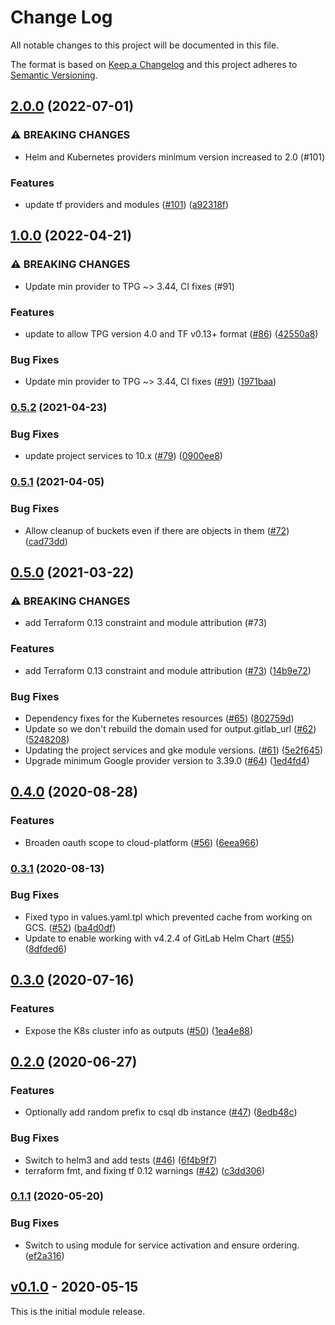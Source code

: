 # Change Log

All notable changes to this project will be documented in this file.

The format is based on [Keep a Changelog](http://keepachangelog.com/) and this
project adheres to [Semantic Versioning](http://semver.org/).

## [2.0.0](https://github.com/terraform-google-modules/terraform-google-gke-gitlab/compare/v1.0.0...v2.0.0) (2022-07-01)


### ⚠ BREAKING CHANGES

* Helm and Kubernetes providers minimum version increased to 2.0 (#101)

### Features

* update tf providers and modules ([#101](https://github.com/terraform-google-modules/terraform-google-gke-gitlab/issues/101)) ([a92318f](https://github.com/terraform-google-modules/terraform-google-gke-gitlab/commit/a92318ffdb2cbab815d394a4ea598ad96b2ae24c))

## [1.0.0](https://github.com/terraform-google-modules/terraform-google-gke-gitlab/compare/v0.5.2...v1.0.0) (2022-04-21)


### ⚠ BREAKING CHANGES

* Update min provider to TPG ~> 3.44, CI fixes (#91)

### Features

* update to allow TPG version 4.0 and TF v0.13+ format ([#86](https://github.com/terraform-google-modules/terraform-google-gke-gitlab/issues/86)) ([42550a8](https://github.com/terraform-google-modules/terraform-google-gke-gitlab/commit/42550a804eff1d14f0e51b43312031080e7a9926))


### Bug Fixes

* Update min provider to TPG ~> 3.44, CI fixes ([#91](https://github.com/terraform-google-modules/terraform-google-gke-gitlab/issues/91)) ([1971baa](https://github.com/terraform-google-modules/terraform-google-gke-gitlab/commit/1971baaf005070bf971e2b401293ec15f11b466f))

### [0.5.2](https://www.github.com/terraform-google-modules/terraform-google-gke-gitlab/compare/v0.5.1...v0.5.2) (2021-04-23)


### Bug Fixes

* update project services to 10.x ([#79](https://www.github.com/terraform-google-modules/terraform-google-gke-gitlab/issues/79)) ([0900ee8](https://www.github.com/terraform-google-modules/terraform-google-gke-gitlab/commit/0900ee8faf89a5091bcdc59ede2f6774d370001e))

### [0.5.1](https://www.github.com/terraform-google-modules/terraform-google-gke-gitlab/compare/v0.5.0...v0.5.1) (2021-04-05)


### Bug Fixes

* Allow cleanup of buckets even if there are objects in them ([#72](https://www.github.com/terraform-google-modules/terraform-google-gke-gitlab/issues/72)) ([cad73dd](https://www.github.com/terraform-google-modules/terraform-google-gke-gitlab/commit/cad73ddda1e69504ac51fa757cd1bc95621c0645))

## [0.5.0](https://www.github.com/terraform-google-modules/terraform-google-gke-gitlab/compare/v0.4.0...v0.5.0) (2021-03-22)


### ⚠ BREAKING CHANGES

* add Terraform 0.13 constraint and module attribution (#73)

### Features

* add Terraform 0.13 constraint and module attribution ([#73](https://www.github.com/terraform-google-modules/terraform-google-gke-gitlab/issues/73)) ([14b9e72](https://www.github.com/terraform-google-modules/terraform-google-gke-gitlab/commit/14b9e7212f36a8a96e8c76108343364f0914df56))


### Bug Fixes

* Dependency fixes for the Kubernetes resources ([#65](https://www.github.com/terraform-google-modules/terraform-google-gke-gitlab/issues/65)) ([802759d](https://www.github.com/terraform-google-modules/terraform-google-gke-gitlab/commit/802759d8cbac136b62ba027c3542c04991a84851))
* Update so we don't rebuild the domain used for output.gitlab_url ([#62](https://www.github.com/terraform-google-modules/terraform-google-gke-gitlab/issues/62)) ([5248208](https://www.github.com/terraform-google-modules/terraform-google-gke-gitlab/commit/52482084dc445525d48fbd737764822a9d69b172))
* Updating the project services and gke module versions. ([#61](https://www.github.com/terraform-google-modules/terraform-google-gke-gitlab/issues/61)) ([5e2f645](https://www.github.com/terraform-google-modules/terraform-google-gke-gitlab/commit/5e2f64573419dd31bf246c9fb90ff7f33d194a8e))
* Upgrade minimum Google provider version to 3.39.0 ([#64](https://www.github.com/terraform-google-modules/terraform-google-gke-gitlab/issues/64)) ([1ed4fd4](https://www.github.com/terraform-google-modules/terraform-google-gke-gitlab/commit/1ed4fd49075978dbb97683b7e534defcc2200956))

## [0.4.0](https://www.github.com/terraform-google-modules/terraform-google-gke-gitlab/compare/v0.3.1...v0.4.0) (2020-08-28)


### Features

* Broaden oauth scope to cloud-platform ([#56](https://www.github.com/terraform-google-modules/terraform-google-gke-gitlab/issues/56)) ([6eea966](https://www.github.com/terraform-google-modules/terraform-google-gke-gitlab/commit/6eea966f4ea4d5de2b5570f908ec756361ef8bcd))

### [0.3.1](https://www.github.com/terraform-google-modules/terraform-google-gke-gitlab/compare/v0.3.0...v0.3.1) (2020-08-13)


### Bug Fixes

* Fixed typo in values.yaml.tpl which prevented cache from working on GCS. ([#52](https://www.github.com/terraform-google-modules/terraform-google-gke-gitlab/issues/52)) ([ba4d0df](https://www.github.com/terraform-google-modules/terraform-google-gke-gitlab/commit/ba4d0df929627c75d76d7da1ad33f165b7d1a8a9))
* Update to enable working with v4.2.4 of GitLab Helm Chart ([#55](https://www.github.com/terraform-google-modules/terraform-google-gke-gitlab/issues/55)) ([8dfded6](https://www.github.com/terraform-google-modules/terraform-google-gke-gitlab/commit/8dfded6d6c9fd507740ce3968614f46fa10e4454))

## [0.3.0](https://www.github.com/terraform-google-modules/terraform-google-gke-gitlab/compare/v0.2.0...v0.3.0) (2020-07-16)


### Features

* Expose the K8s cluster info as outputs ([#50](https://www.github.com/terraform-google-modules/terraform-google-gke-gitlab/issues/50)) ([1ea4e88](https://www.github.com/terraform-google-modules/terraform-google-gke-gitlab/commit/1ea4e882d13b800ca213b89a27a134efc28d4afe))

## [0.2.0](https://www.github.com/terraform-google-modules/terraform-google-gke-gitlab/compare/v0.1.1...v0.2.0) (2020-06-27)


### Features

* Optionally add random prefix to csql db instance ([#47](https://www.github.com/terraform-google-modules/terraform-google-gke-gitlab/issues/47)) ([8edb48c](https://www.github.com/terraform-google-modules/terraform-google-gke-gitlab/commit/8edb48ce868f0ca9374213aae767a363f03474a7))


### Bug Fixes

* Switch to helm3 and add tests ([#46](https://www.github.com/terraform-google-modules/terraform-google-gke-gitlab/issues/46)) ([6f4b9f7](https://www.github.com/terraform-google-modules/terraform-google-gke-gitlab/commit/6f4b9f745c3f5a51e018b47d1ade7f9d32c36630))
* terraform fmt, and fixing tf 0.12 warnings ([#42](https://www.github.com/terraform-google-modules/terraform-google-gke-gitlab/issues/42)) ([c3dd306](https://www.github.com/terraform-google-modules/terraform-google-gke-gitlab/commit/c3dd306bb46ed92cfac24be0ad7e680ae769f6dd))

### [0.1.1](https://www.github.com/terraform-google-modules/terraform-google-gke-gitlab/compare/v0.1.0...v0.1.1) (2020-05-20)


### Bug Fixes

* Switch to using module for service activation and ensure ordering. ([ef2a316](https://www.github.com/terraform-google-modules/terraform-google-gke-gitlab/commit/ef2a3166a2746e6544c3c33f5aba7a19d5034765))

## [v0.1.0](https://github.com/terraform-google-modules/terraform-google-gke-gitlab/releases/tag/v0.1.0) - 2020-05-15
This is the initial module release.
